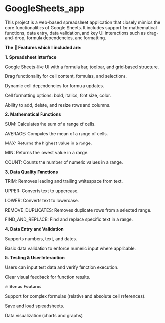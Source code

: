 # GoogleSheets_app
This project is a web-based spreadsheet application that closely mimics the core functionalities of Google Sheets. It includes support for mathematical functions, data entry, data validation, and key UI interactions such as drag-and-drop, formula dependencies, and formatting.

**The 🚀 Features which I included are:**

**1. Spreadsheet Interface**

Google Sheets-like UI with a formula bar, toolbar, and grid-based structure.

Drag functionality for cell content, formulas, and selections.

Dynamic cell dependencies for formula updates.

Cell formatting options: bold, italics, font size, color.

Ability to add, delete, and resize rows and columns.

**2. Mathematical Functions**

SUM: Calculates the sum of a range of cells.

AVERAGE: Computes the mean of a range of cells.

MAX: Returns the highest value in a range.

MIN: Returns the lowest value in a range.

COUNT: Counts the number of numeric values in a range.

**3. Data Quality Functions**

TRIM: Removes leading and trailing whitespace from text.

UPPER: Converts text to uppercase.

LOWER: Converts text to lowercase.

REMOVE_DUPLICATES: Removes duplicate rows from a selected range.

FIND_AND_REPLACE: Find and replace specific text in a range.

**4. Data Entry and Validation**

Supports numbers, text, and dates.

Basic data validation to enforce numeric input where applicable.

**5. Testing & User Interaction**

Users can input test data and verify function execution.

Clear visual feedback for function results.

🔥 Bonus Features

Support for complex formulas (relative and absolute cell references).

Save and load spreadsheets.

Data visualization (charts and graphs).

